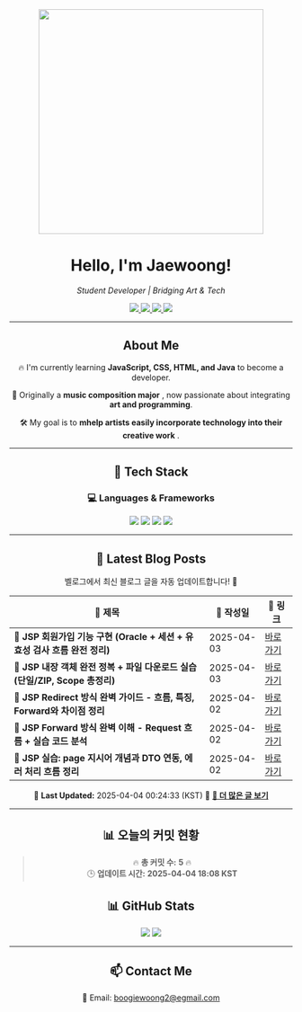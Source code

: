 
<div align="center">
  <img src="https://github.com/Jaewoong-Hwang/Jaewoong-Hwang/blob/main/Character.gif" width="400">
<h1 align="center" font-weight="bold">Hello, I'm Jaewoong! </h1>

<p align="center"><em>Student Developer | Bridging Art & Tech</em></p>

<p align="center">
  <a href="https://github.com/Jaewoong-Hwang">
    <img src="https://img.shields.io/github/followers/Jaewoong-Hwang?label=Follow&style=social" />
  </a>
  <a href="https://velog.io/@mypalebluedot29/posts">
    <img src="https://img.shields.io/badge/Velog-20C997?style=flat-square&logo=velog&logoColor=white"/>
  </a>
  <a href="https://www.youtube.com/@boogiewoong2819">
    <img src="https://img.shields.io/badge/YouTube-FF0000?style=flat-square&logo=youtube&logoColor=white"/>
  </a>
  <a href="https://www.instagram.com/boogie_woong2">
    <img src="https://img.shields.io/badge/Instagram-E4405F?style=flat-square&logo=instagram&logoColor=white"/>
  </a>
</p>

---

## About Me
 <p>🔥 I'm currently learning <strong>JavaScript, CSS, HTML, and Java</strong> to become a developer.</p>
 <p>🎨 Originally a <strong>music composition major</strong> , now passionate about integrating <strong>art and programming</strong>.</p>
 <p>🛠 My goal is to <strong>mhelp artists easily incorporate technology into their creative work</strong> .</p>

---

## 🚀 Tech Stack
### 💻 Languages & Frameworks
<p>
  <img src="https://img.shields.io/badge/JavaScript-F7DF1E?style=for-the-badge&logo=javascript&logoColor=black"/>
  <img src="https://img.shields.io/badge/CSS3-1572B6?style=for-the-badge&logo=css3&logoColor=white"/>
  <img src="https://img.shields.io/badge/HTML5-E34F26?style=for-the-badge&logo=html5&logoColor=white"/>
  <img src="https://img.shields.io/badge/Java-007396?style=for-the-badge&logo=java&logoColor=white"/>
</p>

---



## 📝 Latest Blog Posts
 벨로그에서 최신 블로그 글을 자동 업데이트합니다! 🚀

<!-- BLOG-POST-LIST:START -->
| 📝 제목 | 📅 작성일 | 🔗 링크 |
|---------|------------------|---------|
| **📌 JSP 회원가입 기능 구현 (Oracle + 세션 + 유효성 검사 흐름 완전 정리)** | 2025-04-03 | [바로가기](https://velog.io/@mypalebluedot29/JSP-회원가입-기능-구현-Oracle-세션-유효성-검사-흐름-완전-정리) |
| **📌 JSP 내장 객체 완전 정복 + 파일 다운로드 실습 (단일/ZIP, Scope 총정리)** | 2025-04-03 | [바로가기](https://velog.io/@mypalebluedot29/JSP-내장-객체-완전-정복-파일-다운로드-실습-단일ZIP-Scope-총정리) |
| **📌 JSP Redirect 방식 완벽 가이드 - 흐름, 특징, Forward와 차이점 정리** | 2025-04-02 | [바로가기](https://velog.io/@mypalebluedot29/JSP-Redirect-방식-완벽-가이드-흐름-특징-Forward와-차이점-정리) |
| **📌 JSP Forward 방식 완벽 이해 - Request 흐름 + 실습 코드 분석** | 2025-04-02 | [바로가기](https://velog.io/@mypalebluedot29/JSP-Forward-방식-완벽-이해-Request-흐름-실습-코드-분석-h6ls0gg0) |
| **📌 JSP 실습: page 지시어 개념과 DTO 연동, 에러 처리 흐름 정리** | 2025-04-02 | [바로가기](https://velog.io/@mypalebluedot29/JSP-실습-page-지시어-개념과-DTO-연동-에러-처리-흐름-정리) |

📅 **Last Updated:** 2025-04-04 00:24:33 (KST)
🔗 **[📖 더 많은 글 보기](https://velog.io/@mypalebluedot29)**
<!-- BLOG-POST-LIST:END -->




---


























































































































































































































































































































































































































## 📊 오늘의 커밋 현황
> 🔥 **총 커밋 수:** **5** 🔥  
> 🕒 **업데이트 시간:** **2025-04-04 18:08 KST**

## 📊 GitHub Stats
<p align="center">
  <img src="https://github-readme-stats.vercel.app/api?username=Jaewoong-Hwang&show_icons=true&theme=tokyonight"/>
  <img src="https://github-readme-streak-stats.herokuapp.com/?user=Jaewoong-Hwang&theme=tokyonight"/>
</p>


---

## 📫 Contact Me
 📧 Email: boogiewoong2@egmail.com 

</div>






